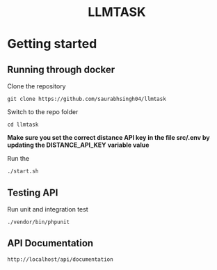 # <p align="center">LLMTASK</p>
# Getting started

## Running through docker

Clone the repository

    git clone https://github.com/saurabhsingh04/llmtask

Switch to the repo folder

    cd llmtask

**Make sure you set the correct distance API key in the file src/.env by updating the DISTANCE_API_KEY variable value**

Run the

	./start.sh

## Testing API

Run unit and integration test

	./vendor/bin/phpunit

## API Documentation

	http://localhost/api/documentation
